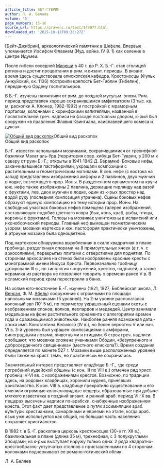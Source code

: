 ```yaml
---
article_title: БЕТ-ГУВРИН
author: Л. А. Беляев
volume: '5'
page_numbers: 15-16
source_url: https://pravenc.ru/text/149077.html
downloaded_at: '2025-10-13T09:33:27Z'
---
```


[Бейт-Джибрин], археологический памятник в Шефеле. Впервые упоминается Иосифом Флавием (Иуд. война. IV 8. 1) как селение в центре Идумеи.

После гибели соседней [Мареши](https://pravenc.ru/text/Мареши.html) в 40 г. до Р. Х. Б.-Г. стал столицей региона и достиг процветания в рим. и визант. периоды. В визант. время здесь существовала епископская кафедра. Крестоносцы (Фульк Анжуйский, ок. 1136) построили крепость Бет-Гиблин (Гибелин), переданную Ордену госпитальеров.

В Б.-Г. изучены памятники от рим. до поздней мусульм. эпохи. Рим. период представлен хорошо сохранившимся амфитеатром (3 тыс. кв. м; раскопки А. Клонер, 1982-1992) и постройкой с мраморным порталом, колоннами с коринфскими капителями, названной в посвятительной греч. надписи на фасаде постоялым двором, к-рый был сооружен «в правление Флавия Квинтиана, наиславнейшего комеса и дукса».

[![Общий вид раскопок](https://pravenc.ru/data/594/456/1234/1i200.jpg "Кликните для увеличения картинки")](https://pravenc.ru/data/594/456/1234/1i400.jpg)Общий вид раскопок  
Общий вид раскопок

Б.-Г. известен напольными мозаиками, сохранившимися от трехнефной базилики Махат аль-Урд (территория совр. кибуца Бет-Гуврин, в 200 м к северу от руин Б.-Г.; открыты в 1941-1942 Д. Барамки). Боковые нефы, заканчивавшиеся пастофориями, украшали композиции с растительным и геометрическим мотивами. В сев. нефе (с востока на запад) представлены изображения амфоры и 2 павлинов, двух мужчин в лодке, возлежащего прор. Ионы. В разделенном орнаментом на круги юж. нефе также изображены 2 павлина, держащие гирлянду над вазой с фруктами, лев, двое мужчин в лодке, один из к-рых простер над водой руку (последняя композиция утрачена). Сцены боковых нефов образуют единую композицию на тему истории прор. Ионы. На свободных участках боковых нефов помещена галерея изображений, составляющих подобие цветного ковра (бык, конь, краб, рыбы, птицы, корзины с фруктами). Головы на мозаиках уничтожены в исламский или иконоборческий периоды. Главный неф вымощен геометрическим узором; мозаики нартекса и юж. пастофория практически уничтожены, в атриуме мозаика была одноцветной.

Под нартексом обнаружена вырубленная в скале квадратная в плане гробница, разделенная опорами на 8 прямоугольных ячеек (в т. ч. с аркосолиями), перекрытых плитами с отверстиями для поднятия. По сторонам аркосолиев на стенах были изображены красные кресты с монограммой имени Иисуса Христа. Первоначально гробницу датировали III в., но типология сооружений, крестов, надписей, а также керамика из раствора не позволяют говорить о времени ранее V в. В исламский период храм перестроили в баню.

На холме юго-восточнее Б.-Г. изучено (1921, 1927; Библейская школа, Л. [Венсан](https://pravenc.ru/text/Венсан.html), Ф. М. [Абель](https://pravenc.ru/text/Абель.html)) сооружение с огромными по площади напольными мозаиками (5 уровней). На 2-м уровне располагался колонный зал (10´
5 м), по периметру украшенный сценами охоты с изображением слонов, волков, леопардов и медведей. Центр занимали медальоны на фоне растительного орнамента с аллегориями времен года и сражающимися животными. Наиболее ранняя возможная дата - эпоха имп. Константина Великого (IV в.), но более вероятны V или нач. VI в. 3-й уровень был украшен композициями с амфорами, виноградными лозами, животными и птицами. 6 строк греч. надписи сообщают, что мозаика сложена учениками Ободии, «безупречного и добросердечного священника» (местного епископа?). Время создания определяется по монете 527 г. Мозаики выше расположенных уровней были также на христ. темы, но практически не сохранились.

Значительный интерес представляет кладбище Б.-Г., где среди погребений иудейской общины (с кон. III по VIII в.) отмечен ряд христ. гробниц IV-VI вв. с изображениями крестов. Возможно, по традиции здесь, на родовых кладбищах, хоронили иудеев, принявших христианство. К кон. VIII в. кладбище прекратило существование и его сменили огромные колоколовидные пещеры, образованные при добыче мягкого известняка в поздний визант. и ранний араб. период VII-X вв. В пещерах высечены надписи по-арабски, снабженные изображением креста. Этот факт дает представление о путях ассимиляции араб. культуры христианами, самарянами и евреями на этапе, когда араб. язык уже используется как общий, но большая часть населения сохраняет христианство.

В 1982 г. в Б.-Г. раскопана церковь крестоносцев (30-е гг. XII в.), базиликальная в плане (длина 35 м), трехнефная, с 3 полукруглыми апсидами, из к-рых выступает наружу только одна. 2 ряда квадратно-крестообразно-уступчатых столпов с приставленными по 4 сторонам колонками подчеркивают ее романо-готический облик.

Л. А. Беляев
